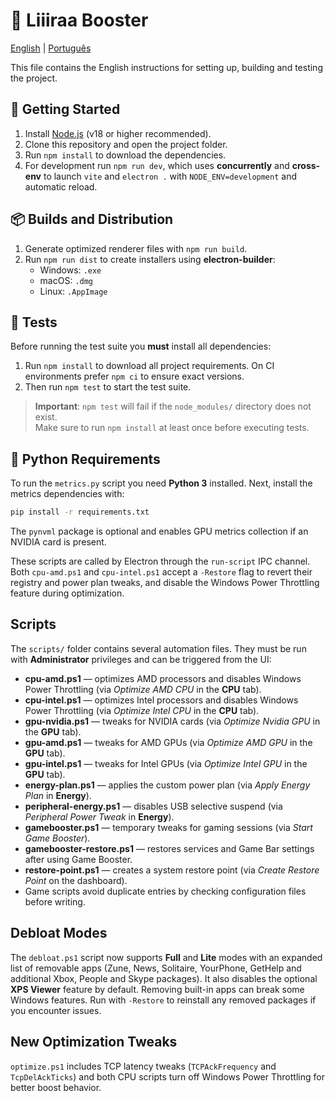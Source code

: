 # 🚀 Liiiraa Booster
[English](README.en.md) | [Português](README.md)

This file contains the English instructions for setting up, building and testing the project.

## 🚀 Getting Started

1. Install [Node.js](https://nodejs.org/) (v18 or higher recommended).
2. Clone this repository and open the project folder.
3. Run `npm install` to download the dependencies.
4. For development run `npm run dev`, which uses **concurrently** and **cross-env** to launch `vite` and `electron .` with `NODE_ENV=development` and automatic reload.

## 📦 Builds and Distribution

1. Generate optimized renderer files with `npm run build`.
2. Run `npm run dist` to create installers using **electron-builder**:
   - Windows: `.exe`
   - macOS: `.dmg`
   - Linux: `.AppImage`

## 🧪 Tests

Before running the test suite you **must** install all dependencies:

1. Run `npm install` to download all project requirements. On CI environments prefer `npm ci` to ensure exact versions.
2. Then run `npm test` to start the test suite.

> **Important**: `npm test` will fail if the `node_modules/` directory does not exist.  
> Make sure to run `npm install` at least once before executing tests.

## 🐍 Python Requirements

To run the `metrics.py` script you need **Python 3** installed. Next, install the metrics dependencies with:

```bash
pip install -r requirements.txt
```

The `pynvml` package is optional and enables GPU metrics collection if an NVIDIA card is present.

These scripts are called by Electron through the `run-script` IPC channel.
Both `cpu-amd.ps1` and `cpu-intel.ps1` accept a `-Restore` flag to revert their registry and power plan tweaks, and disable the Windows Power Throttling feature during optimization.



## Scripts

The `scripts/` folder contains several automation files. They must be run with **Administrator** privileges and can be triggered from the UI:

 - **cpu-amd.ps1** — optimizes AMD processors and disables Windows Power Throttling (via *Optimize AMD CPU* in the **CPU** tab).
 - **cpu-intel.ps1** — optimizes Intel processors and disables Windows Power Throttling (via *Optimize Intel CPU* in the **CPU** tab).
- **gpu-nvidia.ps1** — tweaks for NVIDIA cards (via *Optimize Nvidia GPU* in the **GPU** tab).
- **gpu-amd.ps1** — tweaks for AMD GPUs (via *Optimize AMD GPU* in the **GPU** tab).
- **gpu-intel.ps1** — tweaks for Intel GPUs (via *Optimize Intel GPU* in the **GPU** tab).
- **energy-plan.ps1** — applies the custom power plan (via *Apply Energy Plan* in **Energy**).
- **peripheral-energy.ps1** — disables USB selective suspend (via *Peripheral Power Tweak* in **Energy**).
- **gamebooster.ps1** — temporary tweaks for gaming sessions (via *Start Game Booster*).
- **gamebooster-restore.ps1** — restores services and Game Bar settings after using Game Booster.
- **restore-point.ps1** — creates a system restore point (via *Create Restore Point* on the dashboard).
- Game scripts avoid duplicate entries by checking configuration files before writing.

## Debloat Modes

The `debloat.ps1` script now supports **Full** and **Lite** modes with an
expanded list of removable apps (Zune, News, Solitaire, YourPhone, GetHelp and
additional Xbox, People and Skype packages). It also disables the optional
**XPS Viewer** feature by default. Removing built-in apps can break some Windows
features. Run with `-Restore` to reinstall any removed packages if you encounter
issues.

## New Optimization Tweaks

`optimize.ps1` includes TCP latency tweaks (`TCPAckFrequency` and
`TcpDelAckTicks`) and both CPU scripts turn off Windows Power Throttling for
better boost behavior.

